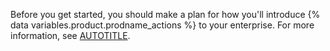 Before you get started, you should make a plan for how you'll introduce {% data variables.product.prodname_actions %} to your enterprise. For more information, see [AUTOTITLE](/admin/github-actions/getting-started-with-github-actions-for-your-enterprise/introducing-github-actions-to-your-enterprise).
